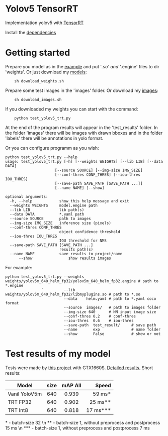# Yolov5 TensorRT
Implementation yolov5 with [TensorRT](https://github.com/wang-xinyu/tensorrtx/tree/master/yolov5)

Install the [dependencies](https://github.com/wang-xinyu/tensorrtx/blob/master/tutorials/install.md)

# Getting started

Prepare you model as in the [example](https://github.com/wang-xinyu/tensorrtx/tree/master/yolov5) and put '*.so' and '*.engine' files to dir 'weights'. Or just download my [models](https://www.kaggle.com/vodan37/yolo-helmethead):
```
    sh download_weights.sh
```

Prepare some test images in the 'images' folder. Or download my [images](https://www.kaggle.com/vodan37/yolo-helmethead):
```
    sh download_images.sh
```

If you downloaded my weights you can start with the command:
```
    python test_yolov5_trt.py
```
At the end of the program results will appear in the 'test_results' folder. In the folder 'images' there will be images with drawn bboxes and in the folder 'labels' there will be annotations in yolo format.

Or you can configure programm as you wish:
```
python test_yolov5_trt.py --help
usage: test_yolov5_trt.py [-h] [--weights WEIGHTS] [--lib LIB] [--data DATA]
                      [--source SOURCE] [--img-size IMG_SIZE]
                      [--conf-thres CONF_THRES] [--iou-thres IOU_THRES]
                      [--save-path SAVE_PATH [SAVE_PATH ...]]
                      [--name NAME] [--show]

optional arguments:
  -h, --help            show this help message and exit
  --weights WEIGHTS     model.engine path
  --lib LIB             lib path(s)
  --data DATA           *.yaml path
  --source SOURCE       path to images
  --img-size IMG_SIZE   inference size (pixels)
  --conf-thres CONF_THRES
                        object confidence threshold
  --iou-thres IOU_THRES
                        IOU threshold for NMS
  --save-path SAVE_PATH [SAVE_PATH ...]
                        results path(s)
  --name NAME           save results to project/name
      --show                show results images
```
For example:
```
python test_yolov5_trt.py --weights weights/yolov5m_640_helm_fp32/yolov5m_640_helm_fp32.engine # path to *.engine
                `         --lib     weights/yolov5m_640_helm_fp32/libmyplugins.so # path to *.so
                          --data    helm.yaml # path to *.yaml coco format
                          --source  images/   # path to images folder
                          --img-size 640      # NN input image size
                          --conf-thres 0.2    # conf-thres
                          --iou-thres  0.6    # iou-thres
                          --save-path  test_result/     # save path
                          --name       exp              # name folder
                          --show       False            # show or not
```

# Test results of my model
Tests were made by [this project](https://github.com/Cartucho/mAP) with GTX1660S. [Detailed results.](https://www.kaggle.com/vodan37/yolo-helmethead)
Short results:

| Model | size | mAP All | Speed |
|----------------|:---------:|:----------------:|----------------:|
| Vanil YoloV5m | 640 | 0.939 | 59 ms*|
| TRT FP32 | 640 | 0.902 | 25 ms** |
| TRT Int8 | 640 | 0.818 | 17 ms*** |

\* - batch-size 32 \n
\** - batch-size 1, without preprocess and postprocess 15 ms \n
\*** - batch-size 1, without preprocess and postprocess 7 ms
